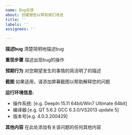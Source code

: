 ```yaml
---
name: Bug反馈
about: 创建报告以帮助我们改进
title: ''
labels: ''
assignees: ''

---
```


**描述bug**
清楚简明地描述bug

**重现步骤**
描述出现bug的操作

**预期行为**
对您期望发生的事情的简洁明了的描述

**截图**
如果适用，请添加屏幕截图以帮助解释您的问题

**运行环境信息:**
 - 操作系统: [e.g. DeepIn 15.11 64bit/Win7 Ultimate 64bit]
 - 编译器:[e.g. QT 5.6.2 GCC 6.3.0/VS2013 update 5]
 - 版本号[e.g. 4.0.3.200429]

**其他内容**
在此处添加有关该问题的任何其他内容
